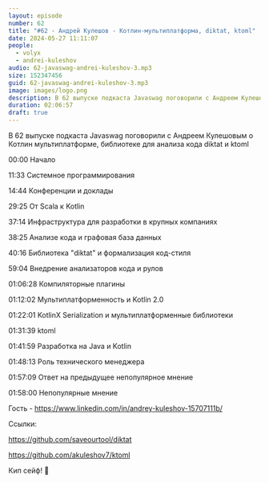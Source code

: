 ```yaml
---
layout: episode
number: 62
title: "#62 - Андрей Кулешов - Котлин-мультиплатформа, diktat, ktoml"
date: 2024-05-27 11:11:07
people:
  - volyx
  - andrei-kuleshov
audio: 62-javaswag-andrei-kuleshov-3.mp3
size: 152347456          
guid: 62-javaswag-andrei-kuleshov-3.mp3
image: images/logo.png
description: В 62 выпуске подкаста Javaswag поговорили с Андреем Кулешовым о Котлин мультиплатформе, библиотеке для анализа кода diktat и ktoml
duration: 02:06:57
draft: true
---
```


В 62 выпуске подкаста Javaswag поговорили с Андреем Кулешовым о Котлин мультиплатформе, библиотеке для анализа кода diktat и ktoml

00:00 Начало

11:33 Системное программирования

14:44 Конференции и доклады

29:25 От Scala к Kotlin

37:14 Инфраструктура для разработки в крупных компаниях

38:25 Анализе кода и графовая база данных

40:16 Библиотека "diktat" и формализация код-стиля

59:04 Внедрение анализаторов кода и рулов

01:06:28 Компиляторные плагины

01:12:02 Мультиплатформенность и Kotlin 2.0

01:22:01 KotlinX Serialization и мультиплатформенные библиотеки

01:31:39 ktoml

01:41:59 Разработка на Java и Kotlin

01:48:13 Роль технического менеджера

01:57:09 Ответ на предыдущее непопулярное мнение

01:58:00 Непопулярные мнение

Гость - https://www.linkedin.com/in/andrey-kuleshov-15707111b/

Ссылки:

https://github.com/saveourtool/diktat

https://github.com/akuleshov7/ktoml

Кип сейф! 🖖